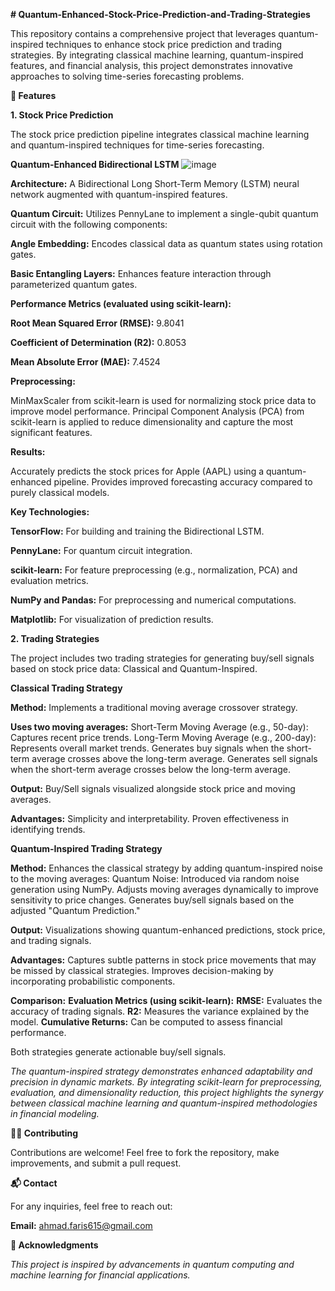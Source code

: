 **﻿# Quantum-Enhanced-Stock-Price-Prediction-and-Trading-Strategies**


This repository contains a comprehensive project that leverages quantum-inspired techniques to enhance stock price prediction and trading strategies. By integrating classical machine learning, quantum-inspired features, and financial analysis, this project demonstrates innovative approaches to solving time-series forecasting problems.

**🚀 Features**

**1. Stock Price Prediction**

The stock price prediction pipeline integrates classical machine learning and quantum-inspired techniques for time-series forecasting.

**Quantum-Enhanced Bidirectional LSTM**
![image](https://github.com/user-attachments/assets/29141cea-cd80-41ef-9d4c-1c31441a844d)

**Architecture:** A Bidirectional Long Short-Term Memory (LSTM) neural network augmented with quantum-inspired features.

**Quantum Circuit:** Utilizes PennyLane to implement a single-qubit quantum circuit with the following components:

**Angle Embedding:** Encodes classical data as quantum states using rotation gates.

**Basic Entangling Layers:** Enhances feature interaction through parameterized quantum gates.

**Performance Metrics (evaluated using scikit-learn):**

**Root Mean Squared Error (RMSE):** 9.8041

**Coefficient of Determination (R2):** 0.8053

**Mean Absolute Error (MAE):** 7.4524

**Preprocessing:**

MinMaxScaler from scikit-learn is used for normalizing stock price data to improve model performance.
Principal Component Analysis (PCA) from scikit-learn is applied to reduce dimensionality and capture the most significant features.

**Results:**

Accurately predicts the stock prices for Apple (AAPL) using a quantum-enhanced pipeline.
Provides improved forecasting accuracy compared to purely classical models.

**Key Technologies:**

**TensorFlow:** For building and training the Bidirectional LSTM.

**PennyLane:** For quantum circuit integration.

**scikit-learn:** For feature preprocessing (e.g., normalization, PCA) and evaluation metrics.

**NumPy and Pandas:** For preprocessing and numerical computations.

**Matplotlib:** For visualization of prediction results.

**2. Trading Strategies**

The project includes two trading strategies for generating buy/sell signals based on stock price data: Classical and Quantum-Inspired.

**Classical Trading Strategy**

**Method:**
Implements a traditional moving average crossover strategy.

**Uses two moving averages:**
Short-Term Moving Average (e.g., 50-day): Captures recent price trends.
Long-Term Moving Average (e.g., 200-day): Represents overall market trends.
Generates buy signals when the short-term average crosses above the long-term average.
Generates sell signals when the short-term average crosses below the long-term average.

**Output:**
Buy/Sell signals visualized alongside stock price and moving averages.

**Advantages:**
Simplicity and interpretability.
Proven effectiveness in identifying trends.

**Quantum-Inspired Trading Strategy**

**Method:**
Enhances the classical strategy by adding quantum-inspired noise to the moving averages:
Quantum Noise: Introduced via random noise generation using NumPy.
Adjusts moving averages dynamically to improve sensitivity to price changes.
Generates buy/sell signals based on the adjusted "Quantum Prediction."

**Output:**
Visualizations showing quantum-enhanced predictions, stock price, and trading signals.

**Advantages:**
Captures subtle patterns in stock price movements that may be missed by classical strategies.
Improves decision-making by incorporating probabilistic components.

**Comparison:**
**Evaluation Metrics (using scikit-learn):**
**RMSE:** Evaluates the accuracy of trading signals.
**R2:** Measures the variance explained by the model.
**Cumulative Returns:** Can be computed to assess financial performance.

Both strategies generate actionable buy/sell signals.

_The quantum-inspired strategy demonstrates enhanced adaptability and precision in dynamic markets.
By integrating scikit-learn for preprocessing, evaluation, and dimensionality reduction, this project highlights the synergy between classical machine learning and quantum-inspired methodologies in financial modeling._

**🧑‍💻 Contributing**

Contributions are welcome! Feel free to fork the repository, make improvements, and submit a pull request.

**📬 Contact**

For any inquiries, feel free to reach out:

**Email:** ahmad.faris615@gmail.com

**🌟 Acknowledgments**

_This project is inspired by advancements in quantum computing and machine learning for financial applications._

